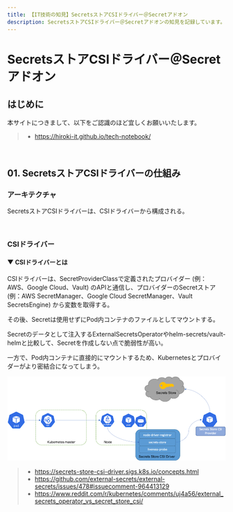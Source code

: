```yaml
---
title: 【IT技術の知見】SecretsストアCSIドライバー＠Secretアドオン
description: SecretsストアCSIドライバー＠Secretアドオンの知見を記録しています。
---
```


# SecretsストアCSIドライバー＠Secretアドオン

## はじめに

本サイトにつきまして、以下をご認識のほど宜しくお願いいたします。

> - https://hiroki-it.github.io/tech-notebook/

<br>

## 01. SecretsストアCSIドライバーの仕組み

### アーキテクチャ

SecretsストアCSIドライバーは、CSIドライバーから構成される。

<br>

### CSIドライバー

#### ▼ CSIドライバーとは

CSIドライバーは、SecretProviderClassで定義されたプロバイダー (例：AWS、Google Cloud、Vault) のAPIと通信し、プロバイダーのSecretストア (例：AWS SecretManager、Google Cloud SecretManager、Vault SecretsEngine) から変数を取得する。

その後、Secretは使用せずにPod内コンテナのファイルとしてマウントする。

Secretのデータとして注入するExternalSecretsOperatorやhelm-secrets/vault-helmと比較して、Secretを作成しない点で脆弱性が高い。

一方で、Pod内コンテナに直接的にマウントするため、Kubernetesとプロバイダーがより密結合になってしまう。

![secrets-store-csi-volume](https://raw.githubusercontent.com/hiroki-it/tech-notebook-images/master/images/secrets-store-csi-volume.png)

> - https://secrets-store-csi-driver.sigs.k8s.io/concepts.html
> - https://github.com/external-secrets/external-secrets/issues/478#issuecomment-964413129
> - https://www.reddit.com/r/kubernetes/comments/uj4a56/external_secrets_operator_vs_secret_store_csi/

<br>
